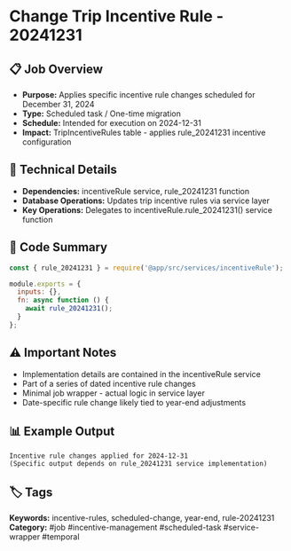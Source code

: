 # Change Trip Incentive Rule - 20241231

## 📋 Job Overview
- **Purpose:** Applies specific incentive rule changes scheduled for December 31, 2024
- **Type:** Scheduled task / One-time migration
- **Schedule:** Intended for execution on 2024-12-31
- **Impact:** TripIncentiveRules table - applies rule_20241231 incentive configuration

## 🔧 Technical Details
- **Dependencies:** incentiveRule service, rule_20241231 function
- **Database Operations:** Updates trip incentive rules via service layer
- **Key Operations:** Delegates to incentiveRule.rule_20241231() service function

## 📝 Code Summary
```javascript
const { rule_20241231 } = require('@app/src/services/incentiveRule');

module.exports = {
  inputs: {},
  fn: async function () {
    await rule_20241231();
  }
};
```

## ⚠️ Important Notes
- Implementation details are contained in the incentiveRule service
- Part of a series of dated incentive rule changes
- Minimal job wrapper - actual logic in service layer
- Date-specific rule change likely tied to year-end adjustments

## 📊 Example Output
```
Incentive rule changes applied for 2024-12-31
(Specific output depends on rule_20241231 service implementation)
```

## 🏷️ Tags
**Keywords:** incentive-rules, scheduled-change, year-end, rule-20241231
**Category:** #job #incentive-management #scheduled-task #service-wrapper #temporal